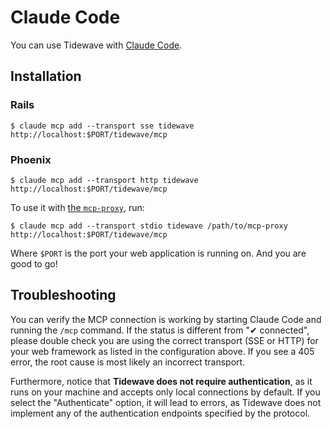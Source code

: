 # Claude Code

You can use Tidewave with [Claude Code](https://docs.anthropic.com/en/docs/agents-and-tools/claude-code/overview).

## Installation

<!-- tabs-open -->

### Rails

```shell
$ claude mcp add --transport sse tidewave http://localhost:$PORT/tidewave/mcp
```

### Phoenix

```shell
$ claude mcp add --transport http tidewave http://localhost:$PORT/tidewave/mcp
```

<!-- tabs-close -->

To use it with [the `mcp-proxy`](guides/mcp_proxy.md), run:

```shell
$ claude mcp add --transport stdio tidewave /path/to/mcp-proxy http://localhost:$PORT/tidewave/mcp
```

Where `$PORT` is the port your web application is running on. And you are good to go!

## Troubleshooting

You can verify the MCP connection is working by starting Claude Code and running the `/mcp` command. If the status is different from "✔ connected", please double check you are using the correct transport (SSE or HTTP) for your web framework as listed in the configuration above. If you see a 405 error, the root cause is most likely an incorrect transport.

Furthermore, notice that **Tidewave does not require authentication**, as it runs on your machine and accepts only local connections by default. If you select the "Authenticate" option, it will lead to errors, as Tidewave does not implement any of the authentication endpoints specified by the protocol.
